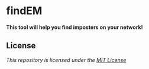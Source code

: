 # findEM
**This tool will help you find imposters on your network!**
## License
*This repository is licensed under the [MIT License](https://github.com/AbdulRKB/FindEM/blob/main/LICENSE)*
